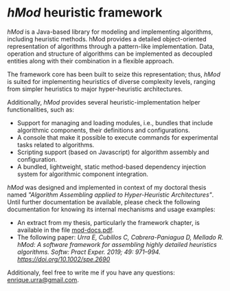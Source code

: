 # *hMod* heuristic framework

*hMod* is a Java-based library for modeling and implementing algorithms, including heuristic methods. hMod provides a detailed object-oriented representation of algorithms through a pattern-like implementation. Data, operation and structure of algorithms can be implemented as decoupled entities along with their combination in a flexible approach. 

The framework core has been built to seize this representation; thus, *hMod* is suited for implementing heuristics of diverse complexity levels, ranging from simpler heuristics to major hyper-heuristic architectures. 

Additionally, *hMod* provides several heuristic-implementation helper functionalities, such as:

- Support for managing and loading modules, i.e., bundles that include algorithmic components, their definitions and configurations.
- A console that make it possible to execute commands for experimental tasks related to algorithms.
- Scripting support (based on Javascript) for algorithm assembly and configuration.
- A bundled, lightweight, static method-based dependency injection system for algorithmic component integration.

*hMod* was designed and implemented in context of my doctoral thesis named *"Algorithm Assembling applied to Hyper-Heuristic Architectures"*. Until further documentation be available, please check the following documentation for knowing its internal mechanisms and usage examples:

- An extract from my thesis, particularly the framework chapter, is available in the file [mod-docs.pdf](hmod-docs.pdf).
- The following paper: *Urra E, Cubillos C, Cabrera-Paniagua D, Mellado R. hMod: A software framework for assembling highly detailed heuristics algorithms. Softw: Pract Exper. 2019; 49: 971–994. https://doi.org/10.1002/spe.2690*

Additionaly, feel free to write me if you have any questions: enrique.urra@gmail.com.